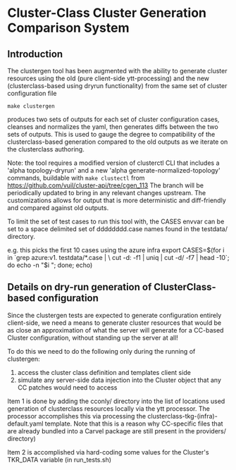 # Cluster-Class Cluster Generation Comparison System

## Introduction

The clustergen tool has been augmented with the ability to generate cluster
resources using the old (pure client-side ytt-processing) and the new
(clusterclass-based using dryrun functionality) from the same set of cluster
configuration file

```text
make clustergen
```

produces two sets of outputs for each set of cluster configuration cases,
cleanses and normalizes the yaml, then generates diffs between the two sets of
outputs. This is used to gauge the degree to compatibility of the
clusterclass-based generation compared to the old outputs as we iterate on the
clusterclass authoring.

Note: the tool requires a modified version of clusterctl CLI that includes
a 'alpha topology-dryrun' and a new 'alpha generate-normalized-topology'
commands, buildable with `make clustectl` from
<https://github.com/vuil/cluster-api/tree/cgen_113>
The branch will be periodically updated to bring in any relevant changes
upstream. The customizations allows for output that is more deterministic and
diff-friendly and compared against old outputs.

To limit the set of test cases to run this tool with, the CASES envvar can be
set to a space delimited set of dddddddd.case names found in the testdata/
directory.

e.g. this picks the first 10 cases using the azure infra
export CASES=$(for i in `grep azure:v1. testdata/*.case | \
    cut -d: -f1 | uniq | cut -d/ -f7 | head -10`; do echo -n "$i "; done; echo)

## Details on dry-run generation of ClusterClass-based configuration

Since the clustergen tests are expected to generate configuration entirely
client-side, we need a means to generate cluster resources that would be as
close an approximation of what the server will generate for a CC-based Cluster
configuration, without standing up the server at all!

To do this we need to do the following only during the running of clustergen:

1. access the cluster class definition and templates client side
2. simulate any server-side data injection into the Cluster object that any
   CC patches would need to access

Item 1 is done by adding the cconly/ directory into the list of locations used
generation of clusterclass resources locally via the ytt processor. The
processor accomplishes this via processing the clusterclass-tkg-(infra)-default.yaml
template.  Note that this is a reason why CC-specific files that are already
bundled into a Carvel package are still present in the providers/ directory)

Item 2 is accomplished via hard-coding some values for the Cluster's TKR_DATA
variable (in run_tests.sh)
